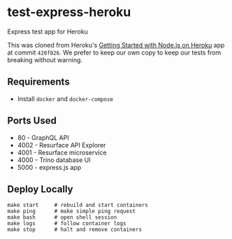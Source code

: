 # test-express-heroku
Express test app for Heroku

This was cloned from Heroku's [Getting Started with Node.js on Heroku](https://github.com/heroku/node-js-getting-started) app at commit `428f826`. We prefer to keep our own copy to keep our tests from breaking without warning.

## Requirements

* Install `docker` and `docker-compose`

## Ports Used

* 80 - GraphQL API
* 4002 - Resurface API Explorer
* 4001 - Resurface microservice
* 4000 - Trino database UI
* 5000 - express.js app


## Deploy Locally

```
make start     # rebuild and start containers
make ping      # make simple ping request
make bash      # open shell session
make logs      # follow container logs
make stop      # halt and remove containers
```
